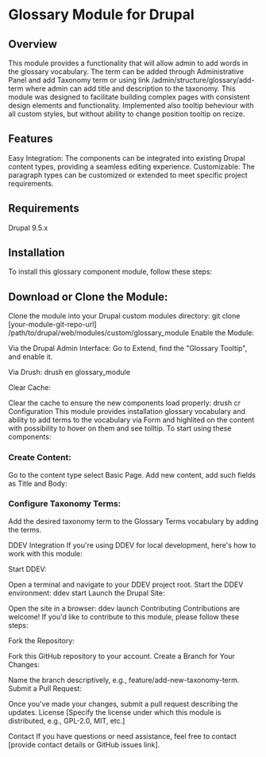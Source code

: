 # Glossary Module for Drupal

## Overview
This module provides a functionality that will allow admin to add words in the glossary vocabulary. The term can be added through Administrative Panel and add Taxonomy term or using link /admin/structure/glossary/add-term where admin can add title and description to the taxonomy. This module was designed to facilitate building complex pages with consistent design elements and functionality. Implemented also tooltip beheviour with all custom styles, but without ability to change position tooltip on recize.

## Features
Easy Integration: The components can be integrated into existing Drupal content types, providing a seamless editing experience.
Customizable: The paragraph types can be customized or extended to meet specific project requirements.

## Requirements
Drupal 9.5.x

## Installation
To install this glossary component module, follow these steps:

## Download or Clone the Module:

Clone the module into your Drupal custom modules directory:
git clone [your-module-git-repo-url] /path/to/drupal/web/modules/custom/glossary_module
Enable the Module:

Via the Drupal Admin Interface: Go to Extend, find the "Glossary Tooltip", and enable it.

Via Drush:
drush en glossary_module

Clear Cache:

Clear the cache to ensure the new components load properly:
drush cr
Configuration
This module provides installation glossary vocabulary and ability to add terms to the vocabulary via Form and highlited on the content with possibility to hover on them and see tolltip. To start using these components:

### Create Content:

Go to the content type select Basic Page.
Add new content, add such fields as Title and Body:


### Configure Taxonomy Terms:

Add the desired taxonomy term to the Glossary Terms vocabulary by adding the terms.

DDEV Integration
If you're using DDEV for local development, here's how to work with this module:

Start DDEV:

Open a terminal and navigate to your DDEV project root.
Start the DDEV environment:
ddev start
Launch the Drupal Site:

Open the site in a browser:
ddev launch
Contributing
Contributions are welcome! If you'd like to contribute to this module, please follow these steps:

Fork the Repository:

Fork this GitHub repository to your account.
Create a Branch for Your Changes:

Name the branch descriptively, e.g., feature/add-new-taxonomy-term.
Submit a Pull Request:

Once you've made your changes, submit a pull request describing the updates.
License
[Specify the license under which this module is distributed, e.g., GPL-2.0, MIT, etc.]

Contact
If you have questions or need assistance, feel free to contact [provide contact details or GitHub issues link].